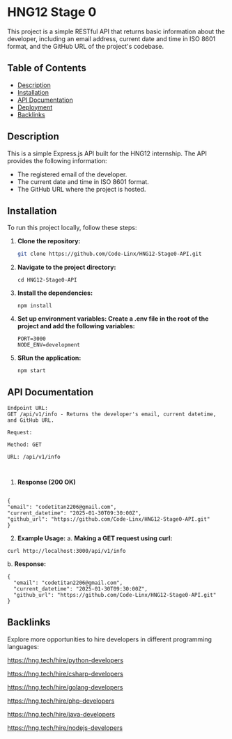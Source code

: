 # HNG12 Stage 0

This project is a simple RESTful API that returns basic information about the developer, including an email address, current date and time in ISO 8601 format, and the GitHub URL of the project's codebase.

## Table of Contents

- [Description](#description)
- [Installation](#installation)
- [API Documentation](#api-documentation)
- [Deployment](#deployment)
- [Backlinks](#Backlinks)

## Description

This is a simple Express.js API built for the HNG12 internship. The API provides the following information:

- The registered email of the developer.
- The current date and time in ISO 8601 format.
- The GitHub URL where the project is hosted.

## Installation

To run this project locally, follow these steps:

1. **Clone the repository:**

   ```bash
   git clone https://github.com/Code-Linx/HNG12-Stage0-API.git

   ```

2. **Navigate to the project directory:**

   ```
   cd HNG12-Stage0-API

   ```

3. **Install the dependencies:**

   ```
   npm install
   ```

4. **Set up environment variables: Create a .env file in the root of the project and add the following variables:**

   ```
   PORT=3000
   NODE_ENV=development
   ```

5. **SRun the application:**

   ```
   npm start
   ```

## API Documentation

```
Endpoint URL:
GET /api/v1/info - Returns the developer's email, current datetime, and GitHub URL.

Request:

Method: GET

URL: /api/v1/info



```

1. **Response (200 OK)**

```

{
"email": "codetitan2206@gmail.com",
"current_datetime": "2025-01-30T09:30:00Z",
"github_url": "https://github.com/Code-Linx/HNG12-Stage0-API.git"
}

```

2. **Example Usage:**
   a. **Making a GET request using curl:**

```
curl http://localhost:3000/api/v1/info
```

b. **Response:**

```
{
  "email": "codetitan2206@gmail.com",
  "current_datetime": "2025-01-30T09:30:00Z",
  "github_url": "https://github.com/Code-Linx/HNG12-Stage0-API.git"
}

```

## Backlinks

Explore more opportunities to hire developers in different programming languages:

https://hng.tech/hire/python-developers

https://hng.tech/hire/csharp-developers

https://hng.tech/hire/golang-developers

https://hng.tech/hire/php-developers

https://hng.tech/hire/java-developers

https://hng.tech/hire/nodejs-developers
